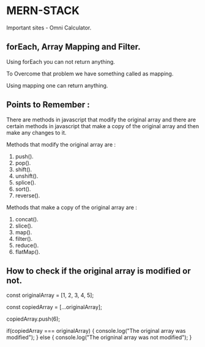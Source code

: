 # MERN-STACK

Important sites - Omni Calculator.

## forEach, Array Mapping and Filter.

Using forEach you can not return anything.

To Overcome that problem we have something called as mapping.

Using mapping one can return anything.

## Points to Remember :

There are methods in javascript that modify the original array and there are certain methods in javascript that make a copy of the original array and then make any changes to it.

Methods that modify the original array are :

1. push().
2. pop().
3. shift().
4. unshift().
5. splice().
6. sort().
7. reverse().


Methods that make a copy of the original array are :

1. concat().
2. slice().
3. map().
4. filter().
5. reduce().
6. flatMap().


## How to check if the original array is modified or not.

const originalArray = [1, 2, 3, 4, 5];

const copiedArray = [...originalArray];

copiedArray.push(6);

if(copiedArray === originalArray) {
    console.log("The original array was modified");
} else {
    console.log("The origninal array was not modified");
}

